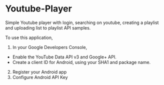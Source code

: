 # Youtube-Player
Simple Youtube player with login, searching on youtube, creating a playlist and uploading list to playlist API samples.

To use this application,
1. 	In your Google Developers Console,
- Enable the YouTube Data API v3 and Google+ API.
- Create a client ID for Android, using your SHA1 and package name.
2.  Register your Android app
3.  Configure Android API Key 


